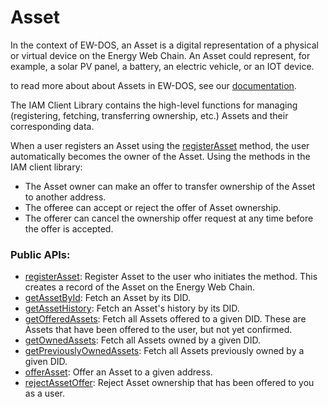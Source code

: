 # Asset

In the context of EW-DOS, an Asset is a digital representation of a physical or virtual device on the Energy Web Chain. An Asset could represent, for example, a solar PV panel, a battery, an electric vehicle, or an IOT device. 

to read more about about Assets in EW-DOS, see our [documentation](https://energy-web-foundation.gitbook.io/energy-web/foundational-concepts/assets-in-ew-dos). 

The IAM Client Library contains the high-level functions for managing (registering, fetching, transferring ownership, etc.) Assets and their corresponding data. 

When a user registers an Asset using the [registerAsset](../api/classes/iam.IAM.md#registerasset) method, the user automatically becomes the owner of the Asset. Using the methods in the IAM client library:  

- The Asset owner can make an offer to transfer ownership of the Asset to another address.   
- The offeree can accept or reject the offer of Asset ownership.  
- The offerer can cancel the ownership offer request at any time before the offer is accepted. 


### Public APIs:
- [registerAsset](../api/classes/iam.IAM.md#registerasset): Register Asset to the user who initiates the method. This creates a record of the Asset on the Energy Web Chain.  
- [getAssetById](../api/classes/iam.IAM.md#getassetbyid): Fetch an Asset by its DID.
- [getAssetHistory](../api/classes/iam.IAM.md#getassethistory): Fetch an Asset's history by its DID.
- [getOfferedAssets](../api/classes/iam.IAM.md#getofferedassets): Fetch all Assets offered to a given DID. These are Assets that have been offered to the user, but not yet confirmed.
- [getOwnedAssets](../api/classes/iam.IAM.md#getownedassets): Fetch all Assets owned by a given DID.
- [getPreviouslyOwnedAssets](../api/classes/iam.IAM.md#getpreviouslyownedassets): Fetch all Assets previously owned by a given DID.    
- [offerAsset](../api/classes/iam.IAM.md#offerasset): Offer an Asset to a given address. 
- [rejectAssetOffer](../api/classes/iam.IAM.md#rejectassetoffer): Reject Asset ownership that has been offered to you as a user.

